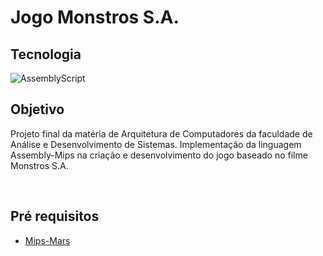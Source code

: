 # Jogo Monstros S.A.

## Tecnologia
![AssemblyScript](https://img.shields.io/badge/assembly%20script-%23000000.svg?style=for-the-badge&logo=assemblyscript&logoColor=white)

## Objetivo
Projeto final da matéria de Arquitetura de Computadores da faculdade de Análise e Desenvolvimento de Sistemas. Implementação da linguagem Assembly-Mips na criação e desenvolvimento do jogo baseado no filme Monstros S.A.

<br>

## Pré requisitos
- [Mips-Mars](https://drive.google.com/file/d/1na6RNWXEOFsi82-5QrT-2UvlXCWKMPPT/view)
